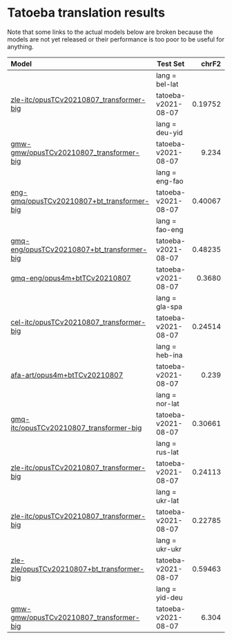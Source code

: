 # Tatoeba translation results

Note that some links to the actual models below are broken
because the models are not yet released or their performance is too poor
to be useful for anything.

| Model | Test Set | chrF2 | BLEU |
|:--|---|--:|--:|
| | lang = bel-lat | | | | |
| [zle-itc/opusTCv20210807_transformer-big](../models/zle-itc) | tatoeba-v2021-08-07 | 0.19752 | 2.1 |
| | lang = deu-yid | | | | |
| [gmw-gmw/opusTCv20210807_transformer-big](../models/gmw-gmw) | tatoeba-v2021-08-07 | 9.234 | 0.4 |
| | lang = eng-fao | | | | |
| [eng-gmq/opusTCv20210807+bt_transformer-big](../models/eng-gmq) | tatoeba-v2021-08-07 | 0.40067 | 17.9 |
| | lang = fao-eng | | | | |
| [gmq-eng/opusTCv20210807+bt_transformer-big](../models/gmq-eng) | tatoeba-v2021-08-07 | 0.48235 | 31.3 |
| [gmq-eng/opus4m+btTCv20210807](../models/gmq-eng) | tatoeba-v2021-08-07 | 0.3680 | 15.3 |
| | lang = gla-spa | | | | |
| [cel-itc/opusTCv20210807_transformer-big](../models/cel-itc) | tatoeba-v2021-08-07 | 0.24514 | 7.3 |
| | lang = heb-ina | | | | |
| [afa-art/opus4m+btTCv20210807](../models/afa-art) | tatoeba-v2021-08-07 | 0.239 | 5.4 |
| | lang = nor-lat | | | | |
| [gmq-itc/opusTCv20210807_transformer-big](../models/gmq-itc) | tatoeba-v2021-08-07 | 0.30661 | 4.7 |
| | lang = rus-lat | | | | |
| [zle-itc/opusTCv20210807_transformer-big](../models/zle-itc) | tatoeba-v2021-08-07 | 0.24113 | 4.9 |
| | lang = ukr-lat | | | | |
| [zle-itc/opusTCv20210807_transformer-big](../models/zle-itc) | tatoeba-v2021-08-07 | 0.22785 | 2.5 |
| | lang = ukr-ukr | | | | |
| [zle-zle/opusTCv20210807+bt_transformer-big](../models/zle-zle) | tatoeba-v2021-08-07 | 0.59463 | 33.5 |
| | lang = yid-deu | | | | |
| [gmw-gmw/opusTCv20210807_transformer-big](../models/gmw-gmw) | tatoeba-v2021-08-07 | 6.304 | 0.1 |
